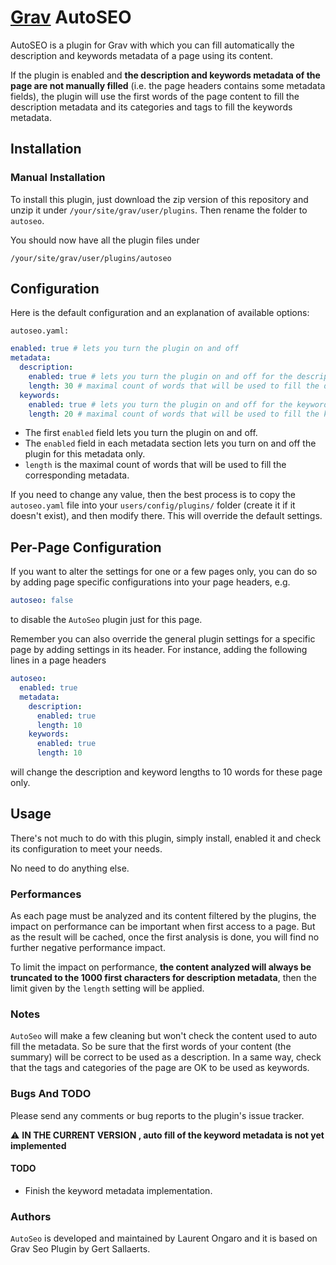 # [Grav](http://getgrav.org) AutoSEO

AutoSEO is a plugin for Grav with which you can fill automatically the description and keywords metadata of a page using its content.

If the plugin is enabled and **the description and keywords metadata of the page are not manually filled** (i.e. the page headers contains some metadata fields),
the plugin will use the first words of the page content to fill the description metadata and its categories and tags to fill the keywords metadata.

## Installation

### Manual Installation

To install this plugin, just download the zip version of this repository and unzip it under `/your/site/grav/user/plugins`. Then rename the folder to `autoseo`.

You should now have all the plugin files under

`/your/site/grav/user/plugins/autoseo`

## Configuration

Here is the default configuration and an explanation of available options:

`autoseo.yaml:`

```yaml
enabled: true # lets you turn the plugin on and off
metadata:
  description:
    enabled: true # lets you turn the plugin on and off for the description metadata only
    length: 30 # maximal count of words that will be used to fill the description metadata.
  keywords:
    enabled: true # lets you turn the plugin on and off for the keywords metadata only
    length: 20 # maximal count of words that will be used to fill the keywords metadata.
```

  * The first `enabled` field lets you turn the plugin on and off.
  * The `enabled` field in each metadata section lets you turn on and off the plugin for this metadata only.
  * `length` is the maximal count of words that will be used to fill the corresponding metadata.

If you need to change any value, then the best process is to copy the `autoseo.yaml` file into your `users/config/plugins/` folder (create it if it doesn't exist), and then modify there. This will override the default settings.

## Per-Page Configuration

If you want to alter the settings for one or a few pages only, you can do so by adding page specific configurations into your page headers, e.g.

```yaml
autoseo: false
```
to disable the `AutoSeo` plugin just for this page.

Remember you can also override the general plugin settings for a specific page by adding settings in its header. For instance, adding the following lines in a page headers

```yaml
autoseo:
  enabled: true
  metadata:
    description:
      enabled: true
      length: 10
    keywords:
      enabled: true
      length: 10
```

will change the description and keyword lengths to 10 words for these page only.

## Usage

There's not much to do with this plugin, simply install, enabled it and check its configuration to meet your needs.

No need to do anything else.

### Performances

As each page must be analyzed and its content filtered by the plugins, the impact on performance can be important when first access to a page.
But as the result will be cached, once the first analysis is done, you will find no further negative performance impact.

To limit the impact on performance, **the content analyzed will always be truncated to the 1000 first characters for description metadata**, then the limit given by the `length` setting will be applied.

### Notes

`AutoSeo` will make a few cleaning but won't check the content used to auto fill the metadata.
So be sure that the first words of your content (the summary) will be correct to be used as a description.
In a same way, check that the tags and categories of the page are OK to be used as keywords.

### Bugs And TODO

Please send any comments or bug reports to the plugin's issue tracker.

:warning:
**IN THE CURRENT VERSION , auto fill of the keyword metadata is not yet implemented**

#### TODO

- Finish the keyword metadata implementation.

### Authors

`AutoSeo` is developed and maintained by Laurent Ongaro and it is based on Grav Seo Plugin by Gert Sallaerts.
